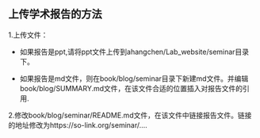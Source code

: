 ## 上传学术报告的方法


1.上传文件：
    
- 如果报告是ppt,请将ppt文件上传到ahangchen/Lab_website/seminar目录下。 

- 如果报告是md文件，则在book/blog/seminar目录下新建md文件。并编辑book/blog/SUMMARY.md文件，在该文件合适的位置插入对报告文件的引用.


2.修改book/blog/seminar/README.md文件，在该文件中链接报告文件。链接的地址修改为https://so-link.org/seminar/....